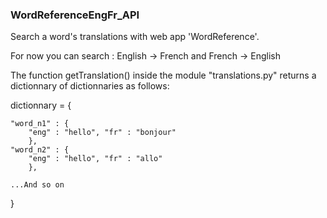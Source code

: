 ### WordReferenceEngFr_API

Search a word's translations with web app 'WordReference'.

For now you can search :
    English -> French and French -> English

The function getTranslation() inside the module "translations.py"
returns a dictionnary of dictionnaries as follows:


dictionnary = {
    
    "word_n1" : {
        "eng" : "hello", "fr" : "bonjour"
        },
    "word_n2" : {
        "eng" : "hello", "fr" : "allo"
        },
    
    ...And so on
}



    
   